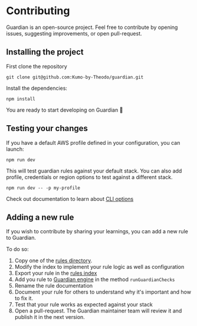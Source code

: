 # Contributing

Guardian is an open-source project. Feel free to contribute by opening issues, suggesting improvements, or open pull-request.

## Installing the project

First clone the repository

```
git clone git@github.com:Kumo-by-Theodo/guardian.git
```

Install the dependencies:

```
npm install
```

You are ready to start developing on Guardian 🏃

## Testing your changes

If you have a default AWS profile defined in your configuration, you can launch:

```
npm run dev
```

This will test guardian rules against your default stack.
You can also add profile, credentials or region options to test against a different stack.

```
npm run dev -- -p my-profile
```

Check out documentation to learn about [CLI options](./README.md)

## Adding a new rule

If you wish to contribute by sharing your learnings, you can add a new rule to Guardian.

To do so:

1. Copy one of the [rules directory](./src/rules).
1. Modify the index to implement your rule logic as well as configuration
1. Export your rule in the [rules index](./src/rules/index.ts)
1. Add you rule to [Guardian engine](./src/index.ts) in the method `runGuardianChecks`
1. Rename the rule documentation
1. Document your rule for others to understand why it's important and how to fix it.
1. Test that your rule works as expected against your stack
1. Open a pull-request. The Guardian maintainer team will review it and publish it in the next version.
